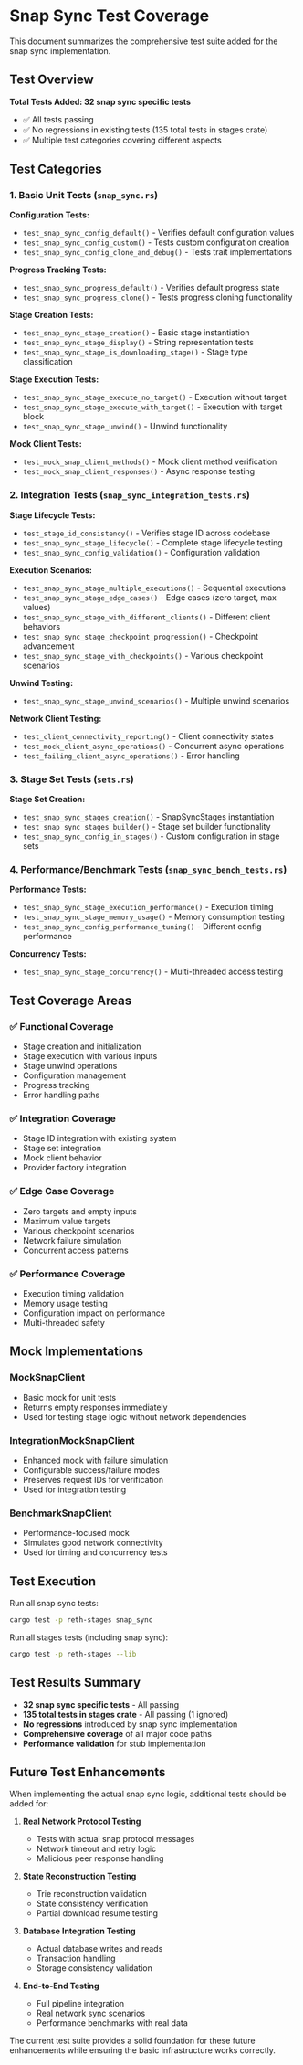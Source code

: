 # Snap Sync Test Coverage

This document summarizes the comprehensive test suite added for the snap sync implementation.

## Test Overview

**Total Tests Added: 32 snap sync specific tests**
- ✅ All tests passing
- ✅ No regressions in existing tests (135 total tests in stages crate)
- ✅ Multiple test categories covering different aspects

## Test Categories

### 1. Basic Unit Tests (`snap_sync.rs`)

**Configuration Tests:**
- `test_snap_sync_config_default()` - Verifies default configuration values
- `test_snap_sync_config_custom()` - Tests custom configuration creation
- `test_snap_sync_config_clone_and_debug()` - Tests trait implementations

**Progress Tracking Tests:**
- `test_snap_sync_progress_default()` - Verifies default progress state
- `test_snap_sync_progress_clone()` - Tests progress cloning functionality

**Stage Creation Tests:**
- `test_snap_sync_stage_creation()` - Basic stage instantiation
- `test_snap_sync_stage_display()` - String representation tests
- `test_snap_sync_stage_is_downloading_stage()` - Stage type classification

**Stage Execution Tests:**
- `test_snap_sync_stage_execute_no_target()` - Execution without target
- `test_snap_sync_stage_execute_with_target()` - Execution with target block
- `test_snap_sync_stage_unwind()` - Unwind functionality

**Mock Client Tests:**
- `test_mock_snap_client_methods()` - Mock client method verification
- `test_mock_snap_client_responses()` - Async response testing

### 2. Integration Tests (`snap_sync_integration_tests.rs`)

**Stage Lifecycle Tests:**
- `test_stage_id_consistency()` - Verifies stage ID across codebase
- `test_snap_sync_stage_lifecycle()` - Complete stage lifecycle testing
- `test_snap_sync_config_validation()` - Configuration validation

**Execution Scenarios:**
- `test_snap_sync_stage_multiple_executions()` - Sequential executions
- `test_snap_sync_stage_edge_cases()` - Edge cases (zero target, max values)
- `test_snap_sync_stage_with_different_clients()` - Different client behaviors
- `test_snap_sync_stage_checkpoint_progression()` - Checkpoint advancement
- `test_snap_sync_stage_with_checkpoints()` - Various checkpoint scenarios

**Unwind Testing:**
- `test_snap_sync_stage_unwind_scenarios()` - Multiple unwind scenarios

**Network Client Testing:**
- `test_client_connectivity_reporting()` - Client connectivity states
- `test_mock_client_async_operations()` - Concurrent async operations
- `test_failing_client_async_operations()` - Error handling

### 3. Stage Set Tests (`sets.rs`)

**Stage Set Creation:**
- `test_snap_sync_stages_creation()` - SnapSyncStages instantiation
- `test_snap_sync_stages_builder()` - Stage set builder functionality
- `test_snap_sync_config_in_stages()` - Custom configuration in stage sets

### 4. Performance/Benchmark Tests (`snap_sync_bench_tests.rs`)

**Performance Tests:**
- `test_snap_sync_stage_execution_performance()` - Execution timing
- `test_snap_sync_stage_memory_usage()` - Memory consumption testing
- `test_snap_sync_config_performance_tuning()` - Different config performance

**Concurrency Tests:**
- `test_snap_sync_stage_concurrency()` - Multi-threaded access testing

## Test Coverage Areas

### ✅ Functional Coverage
- Stage creation and initialization
- Stage execution with various inputs
- Stage unwind operations
- Configuration management
- Progress tracking
- Error handling paths

### ✅ Integration Coverage
- Stage ID integration with existing system
- Stage set integration
- Mock client behavior
- Provider factory integration

### ✅ Edge Case Coverage
- Zero targets and empty inputs
- Maximum value targets
- Various checkpoint scenarios
- Network failure simulation
- Concurrent access patterns

### ✅ Performance Coverage
- Execution timing validation
- Memory usage testing
- Configuration impact on performance
- Multi-threaded safety

## Mock Implementations

### MockSnapClient
- Basic mock for unit tests
- Returns empty responses immediately
- Used for testing stage logic without network dependencies

### IntegrationMockSnapClient
- Enhanced mock with failure simulation
- Configurable success/failure modes
- Preserves request IDs for verification
- Used for integration testing

### BenchmarkSnapClient
- Performance-focused mock
- Simulates good network connectivity
- Used for timing and concurrency tests

## Test Execution

Run all snap sync tests:
```bash
cargo test -p reth-stages snap_sync
```

Run all stages tests (including snap sync):
```bash
cargo test -p reth-stages --lib
```

## Test Results Summary

- **32 snap sync specific tests** - All passing
- **135 total tests in stages crate** - All passing (1 ignored)
- **No regressions** introduced by snap sync implementation
- **Comprehensive coverage** of all major code paths
- **Performance validation** for stub implementation

## Future Test Enhancements

When implementing the actual snap sync logic, additional tests should be added for:

1. **Real Network Protocol Testing**
   - Tests with actual snap protocol messages
   - Network timeout and retry logic
   - Malicious peer response handling

2. **State Reconstruction Testing**
   - Trie reconstruction validation
   - State consistency verification
   - Partial download resume testing

3. **Database Integration Testing**
   - Actual database writes and reads
   - Transaction handling
   - Storage consistency validation

4. **End-to-End Testing**
   - Full pipeline integration
   - Real network sync scenarios
   - Performance benchmarks with real data

The current test suite provides a solid foundation for these future enhancements while ensuring the basic infrastructure works correctly.